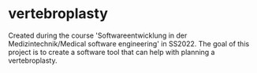 # vertebroplasty
Created during the course 'Softwareentwicklung in der Medizintechnik/Medical software engineering' in SS2022. The goal of this project is to create a software tool that can help with planning a vertebroplasty.
